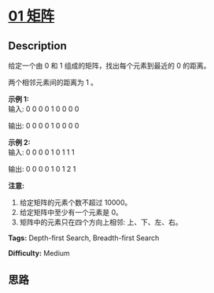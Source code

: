 # [01 矩阵][title]

## Description

给定一个由 0 和 1 组成的矩阵，找出每个元素到最近的 0 的距离。

两个相邻元素间的距离为 1 。

**示例 1:**  
输入:
            0 0 0    0 1 0    0 0 0    

输出:
            0 0 0    0 1 0    0 0 0    

**示例 2:**  
输入:
            0 0 0    0 1 0    1 1 1    

输出:
            0 0 0    0 1 0    1 2 1    

**注意:**

  1. 给定矩阵的元素个数不超过 10000。
  2. 给定矩阵中至少有一个元素是 0。
  3. 矩阵中的元素只在四个方向上相邻: 上、下、左、右。


**Tags:** Depth-first Search, Breadth-first Search

**Difficulty:** Medium

## 思路

[title]: https://leetcode-cn.com/problems/01-matrix
